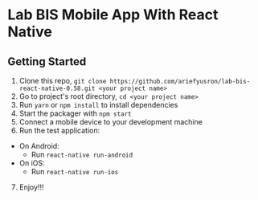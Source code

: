 Lab BIS Mobile App With React Native
===========================================

## Getting Started

1. Clone this repo, `git clone https://github.com/ariefyusron/lab-bis-react-native-0.58.git <your project name>`
2. Go to project's root directory, `cd <your project name>`
3. Run `yarn` or `npm install` to install dependencies
4. Start the packager with `npm start`
5. Connect a mobile device to your development machine
6. Run the test application:
  * On Android:
    * Run `react-native run-android`
  * On iOS:
    * Run `react-native run-ios`
7. Enjoy!!!